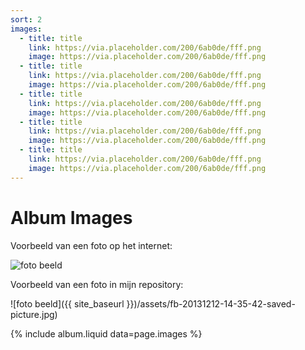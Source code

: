 ```yaml
---
sort: 2
images:
  - title: title
    link: https://via.placeholder.com/200/6ab0de/fff.png
    image: https://via.placeholder.com/200/6ab0de/fff.png
  - title: title
    link: https://via.placeholder.com/200/6ab0de/fff.png
    image: https://via.placeholder.com/200/6ab0de/fff.png
  - title: title
    link: https://via.placeholder.com/200/6ab0de/fff.png
    image: https://via.placeholder.com/200/6ab0de/fff.png
  - title: title
    link: https://via.placeholder.com/200/6ab0de/fff.png
    image: https://via.placeholder.com/200/6ab0de/fff.png
  - title: title
    link: https://via.placeholder.com/200/6ab0de/fff.png
    image: https://via.placeholder.com/200/6ab0de/fff.png
---
```


# Album Images

Voorbeeld van een foto op het internet:

![foto beeld](https://julieverhelst.weebly.com/uploads/4/6/3/0/4630015/edited/fb-20131212-14-35-42-saved-picture.jpg?1583769443)

Voorbeeld van een foto in mijn repository:

![foto beeld]({{ site_baseurl }})/assets/fb-20131212-14-35-42-saved-picture.jpg)

{% include album.liquid data=page.images %}
